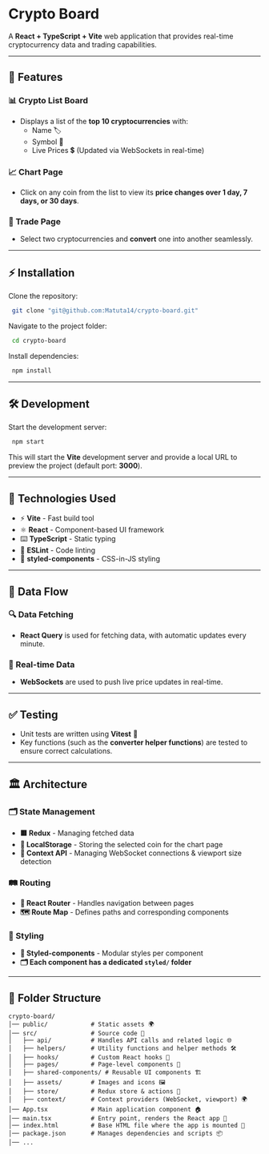 # Crypto Board

A **React + TypeScript + Vite** web application that provides real-time cryptocurrency data and trading capabilities.

---

## 📌 Features

### 📊 Crypto List Board

- Displays a list of the **top 10 cryptocurrencies** with:
  - Name 🏷️
  - Symbol 💠
  - Live Prices 💲 (Updated via WebSockets in real-time)

### 📈 Chart Page

- Click on any coin from the list to view its **price changes over 1 day, 7 days, or 30 days**.

### 🔄 Trade Page

- Select two cryptocurrencies and **convert** one into another seamlessly.

---

## ⚡ Installation

Clone the repository:

```bash
 git clone "git@github.com:Matuta14/crypto-board.git"
```

Navigate to the project folder:

```bash
 cd crypto-board
```

Install dependencies:

```bash
 npm install
```

---

## 🛠 Development

Start the development server:

```bash
 npm start
```

This will start the **Vite** development server and provide a local URL to preview the project (default port: **3000**).

---

## 🚀 Technologies Used

- ⚡ **Vite** - Fast build tool
- ⚛️ **React** - Component-based UI framework
- ⌨️ **TypeScript** - Static typing
- 📏 **ESLint** - Code linting
- 💅 **styled-components** - CSS-in-JS styling

---

## 🔄 Data Flow

### 🔍 Data Fetching

- **React Query** is used for fetching data, with automatic updates every minute.

### 📡 Real-time Data

- **WebSockets** are used to push live price updates in real-time.

---

## ✅ Testing

- Unit tests are written using **Vitest** 🔬
- Key functions (such as the **converter helper functions**) are tested to ensure correct calculations.

---

## 🏛 Architecture

### 🗂 State Management

- **🟥 Redux** - Managing fetched data
- **💾 LocalStorage** - Storing the selected coin for the chart page
- **🧩 Context API** - Managing WebSocket connections & viewport size detection

### 🛤 Routing

- **🔗 React Router** - Handles navigation between pages
- **🗺 Route Map** - Defines paths and corresponding components

### 🎨 Styling

- **💅 Styled-components** - Modular styles per component
- **🗂 Each component has a dedicated `styled/` folder**

---

## 📁 Folder Structure

```
crypto-board/
│── public/            # Static assets 🌍
│── src/               # Source code 📂
│   ├── api/           # Handles API calls and related logic 🌐
│   ├── helpers/       # Utility functions and helper methods 🛠
│   ├── hooks/         # Custom React hooks 🔄
│   ├── pages/         # Page-level components 📄
│   ├── shared-components/ # Reusable UI components 🏗
│   ├── assets/        # Images and icons 🖼
│   ├── store/         # Redux store & actions 🏪
│   ├── context/       # Context providers (WebSocket, viewport) 🌍
│── App.tsx            # Main application component 🏠
│── main.tsx           # Entry point, renders the React app 🚀
│── index.html         # Base HTML file where the app is mounted 📜
│── package.json       # Manages dependencies and scripts 📦
│── ...

```
